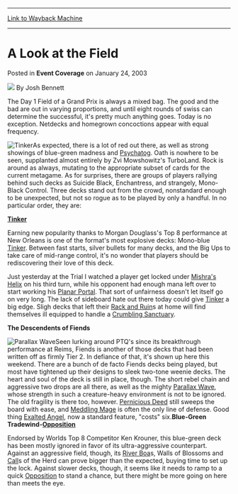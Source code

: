 
---
[Link to Wayback Machine](https://web.archive.org/web/20171030170910/https://magic.wizards.com/en/articles/archive/event-coverage/look-field-2003-01-24)

[_metadata_:author]:- "Josh Bennett"
[_metadata_:description]:- "The Day 1 Field of a Grand Prix is always a mixed bag. The good and the bad are out in varying proportions, and until eight rounds of swiss can determine the successful, it's pretty much anything goes. Today is no exception. Netdecks and homegrown concoctions appear with equal frequency."
[_metadata_:generator]:- "Drupal 7 (http://drupal.org)"
[_metadata_:node]:- "776021"
[_metadata_:publish_date]:- "2003-01-24"
[_metadata_:source]:- "div-main-content"
[_metadata_:title]:- "A Look at the Field"
[_metadata_:wayback_capture_timestamp]:- "2017-10-30 17:09:10"
[_metadata_:wayback_raw_url]:- "https://web.archive.org/web/20171030170910id_/https://magic.wizards.com/en/articles/archive/event-coverage/look-field-2003-01-24"
[_metadata_:wayback_url]:- "https://magic.wizards.com/en/articles/archive/event-coverage/look-field-2003-01-24"
---


A Look at the Field
===================



 Posted in **Event Coverage**
 on January 24, 2003 






![](https://media.magic.wizards.com/styles/auth_small/public/images/person/authorpic_joshbennett.jpg)
By Josh Bennett











The Day 1 Field of a Grand Prix is always a mixed bag. The good and the bad are out in varying proportions, and until eight rounds of swiss can determine the successful, it's pretty much anything goes. Today is no exception. Netdecks and homegrown concoctions appear with equal frequency. 

![Tinker](http://gatherer.wizards.com/Handlers/Image.ashx?type=card&name=Tinker)As expected, there is a lot of red out there, as well as strong showings of blue-green madness and [Psychatog](http://gatherer.wizards.com/Pages/Card/Details.aspx?name=Psychatog). Oath is nowhere to be seen, supplanted almost entirely by Zvi Mowshowitz's TurboLand. Rock is around as always, mutating to the appropriate subset of cards for the current metagame. As for surprises, there are groups of players rallying behind such decks as Suicide Black, Enchantress, and strangely, Mono-Black Control. Three decks stand out from the crowd, nonstandard enough to be unexpected, but not so rogue as to be played by only a handful. In no particular order, they are:

**[Tinker](http://gatherer.wizards.com/Pages/Card/Details.aspx?name=Tinker)**

Earning new popularity thanks to Morgan Douglass's Top 8 performance at New Orleans is one of the format's most explosive decks: Mono-blue [Tinker](http://gatherer.wizards.com/Pages/Card/Details.aspx?name=Tinker). Between fast starts, silver bullets for many decks, and the Big Ups to take care of mid-range control, it's no wonder that players should be rediscovering their love of this deck.

Just yesterday at the Trial I watched a player get locked under [Mishra's Helix](http://gatherer.wizards.com/Pages/Card/Details.aspx?name=Mishra%27s+Helix) on his third turn, while his opponent had enough mana left over to start working his [Planar Portal](http://gatherer.wizards.com/Pages/Card/Details.aspx?name=Planar+Portal). That sort of unfairness doesn't let itself go on very long. The lack of sideboard hate out there today could give [Tinker](http://gatherer.wizards.com/Pages/Card/Details.aspx?name=Tinker) a big edge. Sligh decks that left their [Rack and Ruin](http://gatherer.wizards.com/Pages/Card/Details.aspx?name=Rack+and+Ruin)s at home will find themselves ill equipped to handle a [Crumbling Sanctuary](http://gatherer.wizards.com/Pages/Card/Details.aspx?name=Crumbling+Sanctuary). 

**The Descendents of Fiends**

![Parallax Wave](http://gatherer.wizards.com/Handlers/Image.ashx?type=card&name=Parallax+Wave)Seen lurking around PTQ's since its breakthrough performance at Reims, Fiends is another of those decks that had been written off as firmly Tier 2. In defiance of that, it's shown up here this weekend. There are a bunch of de facto Fiends decks being played, but most have tightened up their designs to sleek two-tone weenie decks. The heart and soul of the deck is still in place, though. The short rebel chain and aggressive two drops are all there, as well as the mighty [Parallax Wave](http://gatherer.wizards.com/Pages/Card/Details.aspx?name=Parallax+Wave), whose strength in such a creature-heavy environment is not to be ignored. The old fragility is there too, however. [Pernicious Deed](http://gatherer.wizards.com/Pages/Card/Details.aspx?name=Pernicious+Deed) still sweeps the board with ease, and [Meddling Mage](http://gatherer.wizards.com/Pages/Card/Details.aspx?name=Meddling+Mage) is often the only line of defense. Good thing [Exalted Angel](http://gatherer.wizards.com/Pages/Card/Details.aspx?name=Exalted+Angel), now a standard feature, "costs" six.**Blue-Green Tradewind-[Opposition](http://gatherer.wizards.com/Pages/Card/Details.aspx?name=Opposition)**

Endorsed by Worlds Top 8 Competitor Ken Krouner, this blue-green deck has been mostly ignored in favor of its ultra-aggressive counterpart. Against an aggressive field, though, its [River Boa](http://gatherer.wizards.com/Pages/Card/Details.aspx?name=River+Boa)s, Walls of Blossoms and [Call](http://gatherer.wizards.com/Pages/Card/Details.aspx?name=Call)s of the Herd can prove bigger than the expected, buying time to set up the lock. Against slower decks, though, it seems like it needs to ramp to a quick [Opposition](http://gatherer.wizards.com/Pages/Card/Details.aspx?name=Opposition) to stand a chance, but there might be more going on here than meets the eye.







